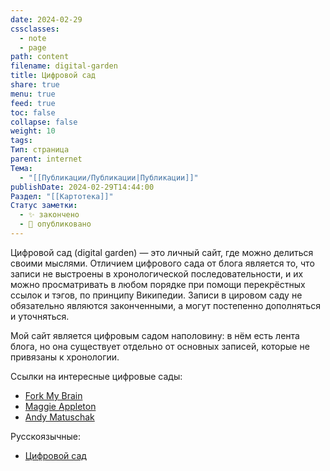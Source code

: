 ```yaml
---
date: 2024-02-29
cssclasses:
  - note
  - page
path: content
filename: digital-garden
title: Цифровой сад
share: true
menu: true
feed: true
toc: false
collapse: false
weight: 10
tags: 
Тип: страница
parent: internet
Тема:
  - "[[Публикации/Публикации|Публикации]]"
publishDate: 2024-02-29T14:44:00
Раздел: "[[Картотека]]"
Статус заметки:
  - ✨ закончено
  - 📢 опубликовано
---
```


Цифровой сад (digital garden) — это личный сайт, где можно делиться своими мыслями. Отличием цифрового сада от блога является то, что записи не выстроены в хронологической последовательности, и их можно просматривать в любом порядке при помощи перекрёстных ссылок и тэгов, по принципу Википедии. Записи в цировом саду не обязательно являются законченными, а могут постепенно дополняться и уточняться.

Мой сайт является цифровым садом наполовину: в нём есть лента блога, но она существует отдельно от основных записей, которые не привязаны к хронологии.

Ссылки на интересные цифровые сады:

- [Fork My Brain](https://notes.nicolevanderhoeven.com/Fork+My+Brain)
- [Maggie Appleton](https://maggieappleton.com)
- [Andy Matuschak](https://notes.andymatuschak.org) 

Русскоязычные:

- [Цифровой сад](https://цифровой-сад.рф)


